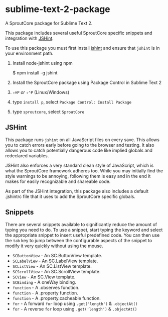 sublime-text-2-package
======================

A SproutCore package for Sublime Text 2.

This package includes several useful SproutCore specific snippets and 
integration with [JSHint](http://www.jshint.com/).

To use this package you must first install [jshint](https://github.com/jshint/jshint) 
and ensure that `jshint` is in your environment path.

1. Install node-jshint using npm

    $ npm install -g jshint

1. Install the SproutCore package using Package Control in Sublime Text 2

  1. `⇧⌘P` *or* `⇧⌃P` (Linux/Windows)
  2. type `install p`, select `Package Control: Install Package`
  3. type `sproutcore`, select `SproutCore`

## JSHint

This package runs `jshint` on all JavaScript files on every save.  This allows you 
to catch errors early before going to the browser and testing.  It also allows
you to catch potentially dangerous code like implied globals and redeclared
variables.

JSHint also enforces a very standard clean style of JavaScript, which is what
the SproutCore framework adheres too.  While you may initially find the style 
warnings to be annoying, following them is easy and in the end it makes for
easily recognizable and shareable code. 

As part of the JSHint integration, this package also includes a default 
.jshintrc file that it uses to add the SproutCore specific globals.

## Snippets

There are several snippets available to significantly reduce the amount of
typing you need to do.  To use a snippet, start typing the keyword and select
the appropriate snippet to insert useful predefined code.  You can then use
the `tab` key to jump between the configurable aspects of the snippet to 
modify it very quickly without using the mouse.

* `SCButtonView` - An SC.ButtonView template.
* `SCLabelView` - An SC.LabelView template.
* `SCListView` - An SC.ListView template.
* `SCScrollView` - An SC.ScrollView template.
* `SCView` - An SC.View template.
* `SCBinding` - A oneWay binding. 
* `function` - A .observes function.
* `function` - A .property function.
* `function` - A .property.cacheable function.
* `for` - A forward `for` loop using `.get('length')` & `.objectAt()`
* `for` - A reverse `for` loop using `.get('length')` & `.objectAt()`
